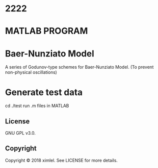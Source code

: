 # 2222

# MATLAB PROGRAM

# Baer-Nunziato Model
A series of Godunov-type schemes for Baer-Nunziato Model.
(To prevent non-physical oscillations)

# Generate test data
cd ./test
run .m files in MATLAB

## License
GNU GPL v3.0.

## Copyright
Copyright © 2018 ximlel.
See LICENSE for more details.
